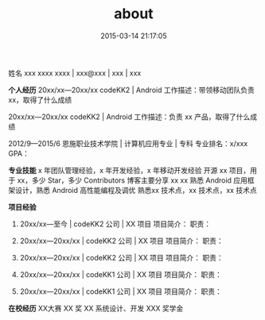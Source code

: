 ﻿---
title: about
date: 2015-03-14 21:17:05
layout: about
comments: false
---
姓名 
xxx xxxx xxxx | xxx@xxx | xxx | xxx

**个人经历** 
20xx/xx—20xx/xx
codeKK2 | Android 
工作描述：带领移动团队负责 xx，取得了什么成绩

20xx/xx—20xx/xx
codeKK2 | Android 
工作描述：负责 xx 产品，取得了什么成绩

 

2012/9—2015/6
恩施职业技术学院 | 计算机应用专业 | 专科
专业排名：x/xxx		GPA：

**专业技能**
x 年团队管理经验，x 年开发经验，x 年移动开发经验
开源 xx 项目，用于 xx，多少 Star，多少 Contributors
博客主要分享 xx xx
熟悉 Android 应用框架设计，熟悉 Android 高性能编程及调优
熟悉xx 技术点，xx 技术点，xx 技术点

**项目经验**
1.	20xx/xx—至今 | codeKK2 公司 | XX 项目
项目简介：
职责：

2.	20xx/xx—20xx/xx | codeKK2 公司 | XX 项目
项目简介：
职责：
3.	20xx/xx—20xx/xx | codeKK2 公司 | XX 项目
项目简介：
职责：
4.	20xx/xx—20xx/xx | codeKK1 公司 | XX 项目
项目简介：
职责：

5.	20xx/xx—20xx/xx | codeKK1 公司 | XX 项目
项目简介：
职责：

**在校经历**
XX大赛 XX 奖
XX 系统设计、开发
XXX 奖学金

